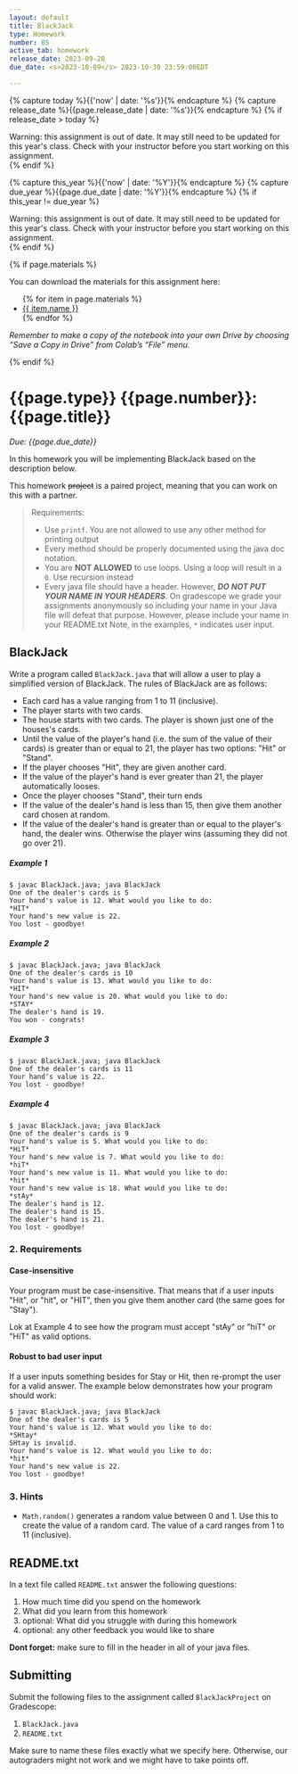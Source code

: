 ```yaml
---
layout: default
title: BlackJack
type: Homework
number: 05
active_tab: homework
release_date: 2023-09-28
due_date: <s>2023-10-09</s> 2023-10-30 23:59:00EDT

---
```


<!-- Check whether the assignment is ready to release -->
{% capture today %}{{'now' | date: '%s'}}{% endcapture %}
{% capture release_date %}{{page.release_date | date: '%s'}}{% endcapture %}
{% if release_date > today %} 
<div class="alert alert-danger">
Warning: this assignment is out of date.  It may still need to be updated for this year's class.  Check with your instructor before you start working on this assignment.
</div>
{% endif %}
<!-- End of check whether the assignment is up to date -->


<!-- Check whether the assignment is up to date -->
{% capture this_year %}{{'now' | date: '%Y'}}{% endcapture %}
{% capture due_year %}{{page.due_date | date: '%Y'}}{% endcapture %}
{% if this_year != due_year %} 
<div class="alert alert-danger">
Warning: this assignment is out of date.  It may still need to be updated for this year's class.  Check with your instructor before you start working on this assignment.
</div>
{% endif %}
<!-- End of check whether the assignment is up to date -->



{% if page.materials %}
<div class="alert alert-info">
You can download the materials for this assignment here:
<ul>
{% for item in page.materials %}
<li><a href="{{item.url}}">{{ item.name }}</a></li>
{% endfor %}
</ul>


<i>Remember to make a copy of the notebook into your own Drive by choosing “Save a Copy in Drive” from Colab’s “File” menu.</i>

</div>
{% endif %}





{{page.type}} {{page.number}}: {{page.title}}
=============================================================

_Due: {{page.due_date}}_

In this homework you will be implementing BlackJack based on the description below.

This homework <s>project</s> is a paired project, meaning that you can work on this with a partner. 


> Requirements:
> 
> - Use `printf`. You are not allowed to use any other
> method for printing output 
> - Every method should be properly documented using the java doc notation.
> - You are **NOT ALLOWED** to use loops. Using a loop will result in a `0`. Use recursion instead 
> - Every java file should have a header. However, ***DO NOT PUT YOUR NAME IN YOUR HEADERS***. On gradescope we grade your assignments anonymously so including your name in your Java file will defeat that purpose. However, please include your name in your README.txt
> Note, in the examples, `*` indicates user input.

## BlackJack

Write a program called `BlackJack.java` that will allow a user to play a simplified version of BlackJack.
The rules of BlackJack are as follows:

- Each card has a value ranging from 1 to 11 (inclusive).
- The player starts with two cards. 
- The house starts with two cards. The player is shown just one of the houses's cards. 
- Until the value of the player's hand (i.e. the sum of the value of their cards) is greater than or equal
to 21, the player has two options: "Hit" or "Stand".
- If the player chooses "Hit", they are given another card.
- If the value of the player's hand is ever greater than 21, the player automatically looses.
- Once the player chooses "Stand", their turn ends
- If the value of the dealer's hand is less than 15, then give them another card chosen at random.
- If the value of the dealer's hand is greater than or equal to the player's hand, the dealer wins. Otherwise the player wins (assuming they did not go over 21). 

##### Example 1 
```
$ javac BlackJack.java; java BlackJack
One of the dealer's cards is 5
Your hand's value is 12. What would you like to do:
*HIT*
Your hand's new value is 22. 
You lost - goodbye!
```

##### Example 2 
```
$ javac BlackJack.java; java BlackJack
One of the dealer's cards is 10
Your hand's value is 13. What would you like to do:
*HIT*
Your hand's new value is 20. What would you like to do:
*STAY*
The dealer's hand is 19.
You won - congrats! 
```

##### Example 3
```
$ javac BlackJack.java; java BlackJack
One of the dealer's cards is 11
Your hand's value is 22. 
You lost - goodbye!
```

##### Example 4
```
$ javac BlackJack.java; java BlackJack
One of the dealer's cards is 9
Your hand's value is 5. What would you like to do:
*HiT*
Your hand's new value is 7. What would you like to do:
*hiT*
Your hand's new value is 11. What would you like to do:
*hit*
Your hand's new value is 18. What would you like to do:
*stAy*
The dealer's hand is 12.
The dealer's hand is 15.
The dealer's hand is 21.
You lost - goodbye!
```

### 2. Requirements

#### Case-insensitive

Your program must be case-insensitive. That means that if a user inputs "Hit", or "hit", or "HIT", then 
you give them another card (the same goes for "Stay").

Lok at Example 4 to see how the program must accept "stAy" or "hiT" or "HiT" as valid options.

#### Robust to bad user input
If a user inputs something besides for Stay or Hit, then re-prompt the user for a valid answer.
The example below demonstrates how your program should work:

```
$ javac BlackJack.java; java BlackJack
One of the dealer's cards is 5
Your hand's value is 12. What would you like to do:
*SHtay*
SHtay is invalid.
Your hand's value is 12. What would you like to do:
*hit*
Your hand's new value is 22. 
You lost - goodbye!
```



### 3. Hints

- `Math.random()` generates a random value between 0 and 1. Use this
to create the value of a random card. The value of a card ranges from 1 to 11 (inclusive).

## README.txt

In a text file called `README.txt` answer the following questions:

1. How much time did you spend on the homework
2. What did you learn from this homework
3. optional: What did you struggle with during this homework
4. optional: any other feedback you would like to share

**Dont forget:** make sure to fill in the header in all of your java files.

## Submitting

Submit the following files to the assignment called `BlackJackProject` on Gradescope:

1. `BlackJack.java`
4. `README.txt`

Make sure to name these files exactly what we specify here. Otherwise,
our autograders might not work and we might have to take points off.
